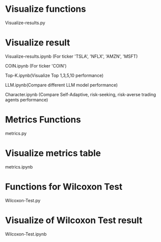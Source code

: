 # Visualize functions
Visualize-results.py 
# Visualize result
Visualize-results.ipynb (For ticker 'TSLA', 'NFLX', 'AMZN', 'MSFT) 

COIN.ipynb (For ticker 'COIN')

Top-K.ipynb(Visualize Top 1,3,5,10 performance)

LLM.ipynb(Compare different LLM model performance)

Character.ipynb (Compare Self-Adaptive, risk-seeking, risk-averse trading agents performance)
# Metrics Functions
metrics.py
# Visualize metrics table
metrics.ipynb
# Functions for Wilcoxon Test
Wilcoxon-Test.py 
# Visualize of Wilcoxon Test result
Wilcoxon-Test.ipynb
